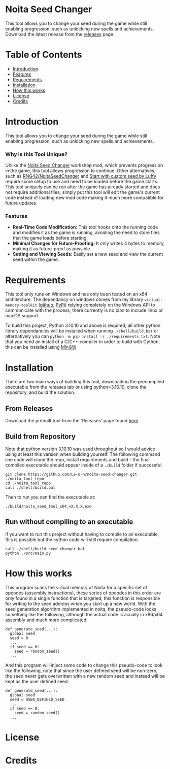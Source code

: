 # Noita Seed Changer
This tool allows you to change your seed during the game while still enabling progression, such as unlocking new spells and achievements. Download the latest release from the [releases](https://github.com/Le-o-n/noita-seed-changer/releases) page.

# Table of Contents
- [Introduction](#introduction)
- [Features](#features)
- [Requirements](#requirements)
- [Installation](#installation)
- [How this works](#how-this-works)
- [License](#license)
- [Credits](#credits)

# Introduction
This tool allows you to change your seed during the game while still enabling progression, such as unlocking new spells and achievements.

### Why is this Tool Unique?
Unlike the [Noita Seed Changer](https://steamcommunity.com/sharedfiles/filedetails/?id=2284931352) workshop mod, which prevents progression in the game, this tool allows progression to continue. Other alternatives, such as [RNG42/NoitaSeedChanger](https://github.com/RNG42/NoitaSeedChanger) and [Start with custom seed by Luffy](https://modworkshop.net/mod/25898) require some setup to use and need to be loaded before the game starts. This tool uniquely can be run after the game has already started and does not require additional files, simply put this tool will edit the game's current code instead of loading new mod code making it much more compatible for future updates. 

### Features
- **Real-Time Code Modification:** This tool hooks onto the running code and modifies it as the game is running, avoiding the need to store files that the game loads before starting.
- **Minimal Changes for Future-Proofing:** It only writes 4 bytes to memory, making it as future-proof as possible.
- **Setting and Viewing Seeds:** Easily set a new seed and view the current seed within the game.

# Requirements
This tool only runs on Windows and has only been tested on an x64 architecture. The dependancy on windows comes from my library `virtual-memory-toolkit` ([github](https://github.com/Le-o-n/cython-virtual-memory-toolkit), [PyPi](https://pypi.org/project/virtual-memory-toolkit/))  relying completely on the Windows API to communicate with the process, there currently is no plan to include linux or macOS support.

To build this project, Python 3.10.10 and above is required, all other python library dependancies will be installed when running `./shell/build.bat` or alternatively you can `python -m pip install -r ./requirements.txt`. Note that you need an install of a C/C++ compiler in order to build with Cython, this can be installed using [MinGW](https://www.mingw-w64.org/)


# Installation
There are two main ways of building this tool, downloading the precompiled executable from the releases tab or using python>3.10.10, clone the repository, and build the solution. 
## From Releases
Download the prebuilt tool from the 'Releases' page found [here](https://github.com/Le-o-n/noita-seed-changer/releases)

## Build from Repository
Note that python version 3.10.10 was used throughout so I would advice using at least this version when building yourself. The following command line code will clone the repo, install requirements and build - the final compiled executable should appear inside of a `./build` folder if successful.  

```
git clone https://github.com/Le-o-n/noita-seed-changer.git ./noita_tool_repo
cd ./noita_tool_repo
call ./shell/build.bat
```
Then to run you can find the executable at:
```
./build/noita_seed_tool_x64_vX.X.X.exe
```

## Run without compiling to an executable
If you want to run this project without having to compile to an executable, this is possible but the cython code will still require compilation.

```
call ./shell/build_seed_changer.bat
python ./src/main.py
```

# How this works
This program scans the virtual memory of Noita for a specific set of opcodes (assembly instructions), these series of opcodes in this order are only found in a single function that is targeted, this function is responsible for writing to the seed address when you start up a new world. With the seed generation algorithm implemented in noita, the pseudo-code looks something like the following, although the actual code is acually in x86/x64 assembly and much more complicated:
```python3
def generate_seed(...):
  global seed
  seed = 0
  ...
  if seed == 0:
    seed = random_seed()
  ...
```
And this program will inject some code to change this pseudo-code to look like the following, note that since the user defined seed will be non-zero, the seed never gets overwritten with a new random seed and instead will be kept as the user defined seed:
```python3
def generate_seed(...):
  global seed
  seed = USER_DEFINED_SEED
  ...
  if seed == 0:
    seed = random_seed()
  ...
```

# License
# Credits
